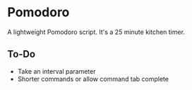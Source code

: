 # Pomodoro
A lightweight Pomodoro script. It's a 25 minute kitchen timer.

## To-Do
- Take an interval parameter
- Shorter commands or allow command tab complete
